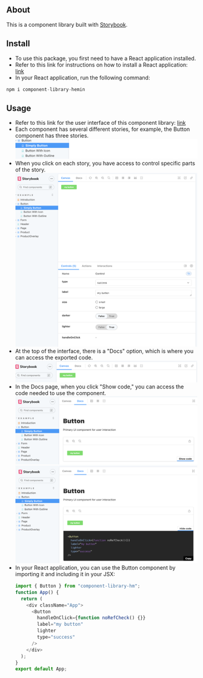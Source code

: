 ## About

This is a component library built with [Storybook](https://storybook.js.org/).

## Install

- To use this package, you first need to have a React application installed.
- Refer to this link for instructions on how to install a React application: [link](https://reactjs.org/docs/getting-started.html)
- In your React application, run the following command:

```js
npm i component-library-hemin
```

## Usage

- Refer to this link for the user interface of this component library: [link](https://mmbliv.github.io/component-library/?path=/story/example-introduction--page)
- Each component has several different stories, for example, the Button component has three stories.
  ![screenshot](.imgs/Screenshot-1.png)
- When you click on each story, you have access to control specific parts of the story.
  ![screenshot](.imgs/Screenshot-2.png)
- At the top of the interface, there is a "Docs" option, which is where you can access the exported code.
  ![screenshot](.imgs/Screenshot-3.png)
- In the Docs page, when you click "Show code," you can access the code needed to use the component.
  ![screenshot](.imgs/Screenshot-4.png)
  ![screenshot](.imgs/Screenshot-5.png)
- In your React application, you can use the Button component by importing it and including it in your JSX:
  ```js
  import { Button } from "component-library-hm";
  function App() {
    return (
      <div className="App">
        <Button
          handleOnClick={function noRefCheck() {}}
          label="my button"
          lighter
          type="success"
        />
      </div>
    );
  }
  export default App;
  ```
